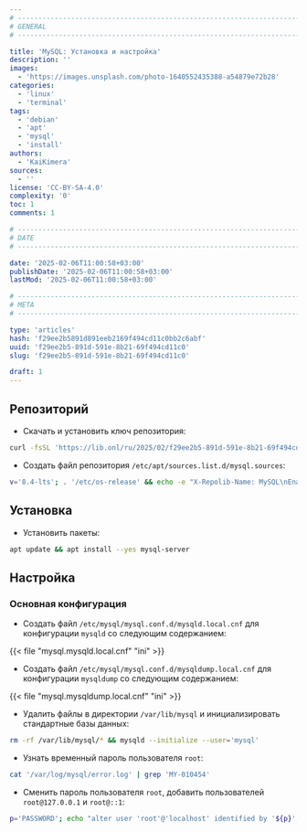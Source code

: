 ```yaml
---
# -------------------------------------------------------------------------------------------------------------------- #
# GENERAL
# -------------------------------------------------------------------------------------------------------------------- #

title: 'MySQL: Установка и настройка'
description: ''
images:
  - 'https://images.unsplash.com/photo-1640552435388-a54879e72b28'
categories:
  - 'linux'
  - 'terminal'
tags:
  - 'debian'
  - 'apt'
  - 'mysql'
  - 'install'
authors:
  - 'KaiKimera'
sources:
  - ''
license: 'CC-BY-SA-4.0'
complexity: '0'
toc: 1
comments: 1

# -------------------------------------------------------------------------------------------------------------------- #
# DATE
# -------------------------------------------------------------------------------------------------------------------- #

date: '2025-02-06T11:00:58+03:00'
publishDate: '2025-02-06T11:00:58+03:00'
lastMod: '2025-02-06T11:00:58+03:00'

# -------------------------------------------------------------------------------------------------------------------- #
# META
# -------------------------------------------------------------------------------------------------------------------- #

type: 'articles'
hash: 'f29ee2b5891d891eeb2169f494cd11c0bb2c6abf'
uuid: 'f29ee2b5-891d-591e-8b21-69f494cd11c0'
slug: 'f29ee2b5-891d-591e-8b21-69f494cd11c0'

draft: 1
---
```




<!--more-->

## Репозиторий

- Скачать и установить ключ репозитория:

```bash
curl -fsSL 'https://lib.onl/ru/2025/02/f29ee2b5-891d-591e-8b21-69f494cd11c0/mysql.asc' | gpg --dearmor -o '/etc/apt/keyrings/mysql.gpg'
```

- Создать файл репозитория `/etc/apt/sources.list.d/mysql.sources`:

```bash
v='8.4-lts'; . '/etc/os-release' && echo -e "X-Repolib-Name: MySQL\nEnabled: yes\nTypes: deb\nURIs: http://repo.mysql.com/apt/${ID}\n#URIs: https://mirror.yandex.ru/mirrors/repo.mysql.com/apt/${ID}\nSuites: ${VERSION_CODENAME}\nComponents: mysql-${v}\nArchitectures: $( dpkg --print-architecture )\nSigned-By: /etc/apt/keyrings/mysql.gpg\n" | tee '/etc/apt/sources.list.d/mysql.sources' > '/dev/null'
```

## Установка

- Установить пакеты:

```bash
apt update && apt install --yes mysql-server
```

## Настройка

### Основная конфигурация

- Создать файл `/etc/mysql/mysql.conf.d/mysqld.local.cnf` для конфигурации `mysqld` со следующим содержанием:

{{< file "mysql.mysqld.local.cnf" "ini" >}}

- Создать файл `/etc/mysql/mysql.conf.d/mysqldump.local.cnf` для конфигурации `mysqldump` со следующим содержанием:

{{< file "mysql.mysqldump.local.cnf" "ini" >}}

- Удалить файлы в директории `/var/lib/mysql` и инициализировать стандартные базы данных:

```bash
rm -rf /var/lib/mysql/* && mysqld --initialize --user='mysql'
```

- Узнать временный пароль пользователя `root`:

```bash
cat '/var/log/mysql/error.log' | grep 'MY-010454'
```

- Сменить пароль пользователя `root`, добавить пользователей `root@127.0.0.1` и `root@::1`:

```bash
p='PASSWORD'; echo "alter user 'root'@'localhost' identified by '${p}'; create user 'root'@'127.0.0.1' identified by '${p}'; create user 'root'@'::1' identified by '${p}';" | mariadb --user='root' --password --connect-expired-password
```

